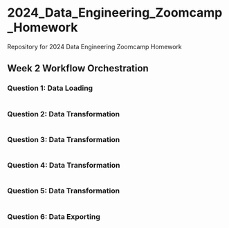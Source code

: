 # 2024_Data_Engineering_Zoomcamp_Homework
Repository for 2024 Data Engineering Zoomcamp Homework

## Week 2 Workflow Orchestration

### Question 1: Data Loading
```

```

### Question 2: Data Transformation
```
```

### Question 3: Data Transformation
```

```

### Question 4: Data Transformation
```

```

### Question 5: Data Transformation
```

```

### Question 6: Data Exporting
```

```

